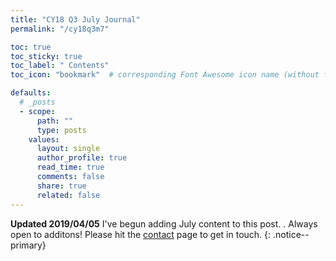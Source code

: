 ```yaml
---
title: "CY18 Q3 July Journal"
permalink: "/cy18q3m7" 

toc: true
toc_sticky: true
toc_label: " Contents"
toc_icon: "bookmark"  # corresponding Font Awesome icon name (without fa prefix)

defaults:
  # _posts
  - scope:
      path: ""
      type: posts
    values:
      layout: single
      author_profile: true
      read_time: true
      comments: false
      share: true
      related: false
---
```

**Updated 2019/04/05** I've begun adding July content to this post. . Always open to additons! Please hit the [contact](https://cryptowords.github.io/contact/) page to get in touch.
{: .notice--primary}
